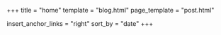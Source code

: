 +++
title = "home"
template = "blog.html"
page_template = "post.html"

insert_anchor_links = "right"
sort_by = "date"
+++
